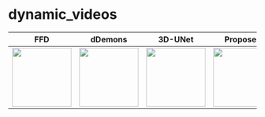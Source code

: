 # dynamic_videos
FFD | dDemons | 3D-UNet | Proposed
--- | --- | --- | ---
<img src="https://github.com/qmeng99/dynamic_videos/blob/main/gifs/ffd_crop.gif" width="120" height="120" /> | <img src="https://github.com/qmeng99/dynamic_videos/blob/main/gifs/dDemons_crop.gif" width="120" height="120" /> | <img src="https://github.com/qmeng99/dynamic_videos/blob/main/gifs/3dunet_crop.gif" width="120" height="120" /> | <img src="https://github.com/qmeng99/dynamic_videos/blob/main/gifs/proposed_crop.gif" width="120" height="120" />


